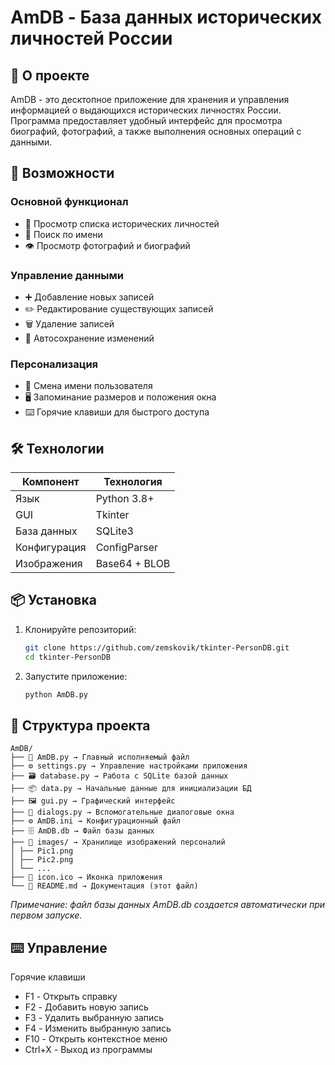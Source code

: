 # AmDB - База данных исторических личностей России

## 📌 О проекте

AmDB - это десктопное приложение для хранения и управления информацией о выдающихся исторических личностях России. 
Программа предоставляет удобный интерфейс для просмотра биографий, фотографий, а также выполнения основных операций с данными.

## 🚀 Возможности

### Основной функционал
- 📜 Просмотр списка исторических личностей
- 🔎 Поиск по имени
- 👁️ Просмотр фотографий и биографий

### Управление данными
- ➕ Добавление новых записей
- ✏️ Редактирование существующих записей
- 🗑️ Удаление записей
- 💾 Автосохранение изменений

### Персонализация
- 👤 Смена имени пользователя
- 🖥️ Запоминание размеров и положения окна
- ⌨️ Горячие клавиши для быстрого доступа

## 🛠️ Технологии

| Компонент       | Технология         |
|----------------|--------------------|
| Язык           | Python 3.8+        |
| GUI            | Tkinter            |
| База данных    | SQLite3            |
| Конфигурация   | ConfigParser       |
| Изображения    | Base64 + BLOB      |

## 📦 Установка

1. Клонируйте репозиторий:
   ```bash
   git clone https://github.com/zemskovik/tkinter-PersonDB.git
   cd tkinter-PersonDB
2. Запустите приложение:
   ```bash
   python AmDB.py

## 📂 Структура проекта

```
AmDB/
├── 📄 AmDB.py → Главный исполняемый файл
├── ⚙️ settings.py → Управление настройками приложения
├── 🗃️ database.py → Работа с SQLite базой данных
├── 📦 data.py → Начальные данные для инициализации БД
├── 🖼️ gui.py → Графический интерфейс
├── 💬 dialogs.py → Вспомогательные диалоговые окна
├── ⚙️ AmDB.ini → Конфигурационный файл
├── 🗄️ AmDB.db → Файл базы данных
├── 📂 images/ → Хранилище изображений персоналий
│ ├── Pic1.png
│ ├── Pic2.png
│ └── ...
├── 🎨 icon.ico → Иконка приложения
└── 📄 README.md → Документация (этот файл)
```
*Примечание: файл базы данных AmDB.db создается автоматически при первом запуске.*

## ⌨️ Управление

Горячие клавиши
- F1 - Открыть справку
- F2 - Добавить новую запись
- F3 - Удалить выбранную запись
- F4 - Изменить выбранную запись
- F10 - Открыть контекстное меню
- Ctrl+X - Выход из программы
